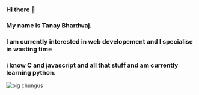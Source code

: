 ### Hi there 👋
### My name is Tanay Bhardwaj.
### I am currently interested in web developement and I specialise in wasting time
### i know C and javascript and all that stuff and am currently learning python.
![big chungus ](https://avatars2.githubusercontent.com/u/70639071?s=460&u=89b229dba0282dc86dc60433195787143a124bd9&v=4)
